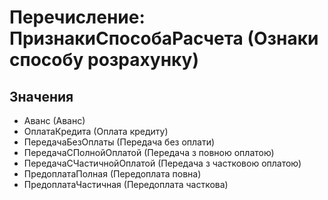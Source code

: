 ﻿# Перечисление: ПризнакиСпособаРасчета (Ознаки способу розрахунку)

## Значения

- Аванс (Аванс)
- ОплатаКредита (Оплата кредиту)
- ПередачаБезОплаты (Передача без оплати)
- ПередачаСПолнойОплатой (Передача з повною оплатою)
- ПередачаСЧастичнойОплатой (Передача з частковою оплатою)
- ПредоплатаПолная (Передоплата повна)
- ПредоплатаЧастичная (Передоплата часткова)

